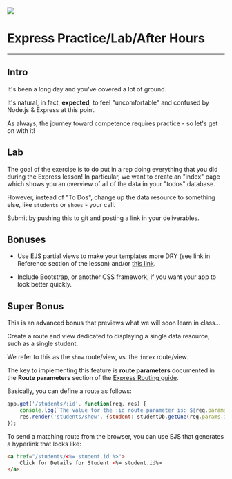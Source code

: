 <img src="https://i.imgur.com/vUOu9NW.jpg">

# Express Practice/Lab/After Hours
---

## Intro

It's been a long day and you've covered a lot of ground.

It's natural, in fact, **expected**, to feel "uncomfortable" and confused by Node.js & Express at this point.

As always, the journey toward competence requires practice - so let's get on with it!


## Lab

The goal of the exercise is to do put in a rep doing everything that you did during the Express lesson! In particular, we want to create an "index" page which shows you an overview of all of the data in your "todos" database.

However, instead of "To Dos", change up the data resource to something else, like `students` or `shoes` - your call.

Submit by pushing this to git and posting a link in your deliverables.

## Bonuses

- Use EJS partial views to make your templates more DRY (see link in Reference section of the lesson) and/or [this link](https://www.npmjs.com/package/ejs#includes).

- Include Bootstrap, or another CSS framework, if you want your app to look better quickly.

## Super Bonus

This is an advanced bonus that previews what we will soon learn in class...

Create a route and view dedicated to displaying a single data resource, such as a single student.

We refer to this as the `show` route/view, vs. the `index` route/view.

The key to implementing this feature is **route parameters** documented in the **Route parameters** section of the [Express Routing guide](https://expressjs.com/en/guide/routing.html).

Basically, you can define a route as follows:

```js
app.get('/students/:id', function(req, res) {
	console.log(`The value for the :id route parameter is: ${req.params.id}`);
	res.render('students/show', {student: studentDb.getOne(req.params.id)});
});
```

To send a matching route from the browser, you can use EJS that generates a hyperlink that looks like:

```html
<a href="/students/<%= student.id %>">
	Click for Details for Student <%= student.id%>
</a>
```

